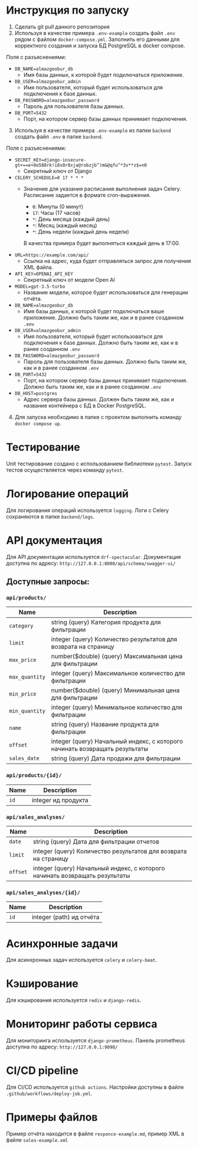# Инструкция по запуску

1. Сделать git pull данного репозитория
2. Используя в качестве примера `.env-example` создать файл `.env` рядом с файлом `docker-compose.yml`. Заполнить его данными для корректного создания и запуска БД PostgreSQL в docker compose.

Поля с разъяснениями:
- `DB_NAME=almazgeobur_db`
  - Имя базы данных, к которой будет подключаться приложение.
- `DB_USER=almazgeobur_admin`
  - Имя пользователя, который будет использоваться для подключения к базе данных.
- `DB_PASSWORD=almazgeobur_password`
  - Пароль для пользователя базы данных.
- `DB_PORT=5432`
  - Порт, на котором сервер базы данных принимает подключения.

3. Используя в качестве примера `.env-example` из папки `backend` создать файл `.env` в папке `backend`.

Поля с разъяснениями:
- `SECRET_KEY=django-insecure-gt+==e+8o588rk!i8s0r8xja@robzjb^)m&@qfu^*3v**z$=n0`
  - Секретный ключ от Django
- `CELERY_SCHEDULE=0 17 * * *`
  - Значение для указания расписания выполнения задач Celery. Расписание задается в формате cron-выражения.
    - `0`: Минуты (0 минут)
    - `17`: Часы (17 часов)
    - `*`: День месяца (каждый день)
    - `*`: Месяц (каждый месяц)
    - `*`: День недели (каждый день недели)

    В качества примера будет выполняться каждый день в 17:00.
- `URL=https://example.com/api/`
  - Ссылка на адрес, куда будет отправляться запрос для получения XML файла.
- `API_KEY=OPENAI_API_KEY`
  - Секретный ключ от модели Open AI
- `MODEL=gpt-3.5-turbo`
  - Название модели, которое будет использоваться для генерации отчёта.
- `DB_NAME=almazgeobur_db`
  - Имя базы данных, к которой будет подключаться ваше приложение. Должно быть таким же, как и в ранее созданном `.env`
- `DB_USER=almazgeobur_admin`
  - Имя пользователя, который будет использоваться для подключения к базе данных. Должно быть таким же, как и в ранее созданном `.env`
- `DB_PASSWORD=almazgeobur_password`
  - Пароль для пользователя базы данных. Должно быть таким же, как и в ранее созданном `.env`
- `DB_PORT=5432`
  - Порт, на котором сервер базы данных принимает подключения. Должно быть таким же, как и в ранее созданном `.env`
- `DB_HOST=postgres`
  - Адрес сервера базы данных. Должен быть таким же, как и название контейнера с БД в Docker PostgreSQL.

4. Для запуска необходимо в папке с проектом выполнить команду `docker compose up`.

# Тестирование

Unit тестирование создано с использованием библиотеки `pytest`. Запуск тестов осуществляется через команду `pytest`.

# Логирование операций

Для логирования операций используется `logging`. Логи с Celery сохраняются в папке `backend/logs`.

# API документация

Для API документации используется `drf-spectacular`.
Документация доступна по адресу: `http://127.0.0.1:8000/api/schema/swagger-ui/`

## Доступные запросы:

### `api/products/`

| Name         | Description                                                                  |
|--------------|------------------------------------------------------------------------------|
| `category`   | string (query) Категория продукта для фильтрации                             |
| `limit`      | integer (query) Количество результатов для возврата на страницу                       |
| `max_price`  | number($double) (query) Максимальная цена для фильтрации                    |
| `max_quantity` | integer (query) Максимальное количество для фильтрации                      |
| `min_price`  | number($double) (query) Минимальная цена для фильтрации                      |
| `min_quantity` | integer (query) Минимальное количество для фильтрации                       |
| `name`       | string (query) Название продукта для фильтрации                             |
| `offset`     | integer (query) Начальный индекс, с которого начинать возвращать результаты        |
| `sales_date` | string (query) Дата продажи для фильтрации                                 |

### `api/products/{id}/`

| Name | Description                                                                  |
|------|------------------------------------------------------------------------------|
| `id` | integer  ид продукта                       |

### `api/sales_analyses/`

| Name  | Description                                                                  |
|-------|------------------------------------------------------------------------------|
| `date` | string (query) Дата для фильтрации отчетов                                  |
| `limit` | integer (query) Количество результатов для возврата на страницу                      |
| `offset` | integer (query) Начальный индекс, с которого начинать возвращать результаты        |

### `api/sales_analyses/{id}/`

| Name | Description                                                                  |
|------|------------------------------------------------------------------------------|
| `id` | integer (path)     ид отчёта                                                            |

# Асинхронные задачи

Для асинхронных задач используется `celery` и `celery-beat`.

# Кэширование

Для кэширования используется `redis` и `django-redis`.

# Мониторинг работы сервиса

Для мониторинга используется `django-prometheus`. Панель prometheus доступна по адресу: `http://127.0.0.1:9090/`

# CI/CD pipeline

Для CI/CD используется `github actions`. Настройки доступны в файле `.github/workflows/deploy-job.yml`.

# Примеры файлов

Пример отчёта находится в файле `responce-example.md`, пример XML в файле `sales-example.xml`
